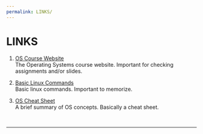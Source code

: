 ```yaml
---
permalink: LINKS/
---
```


# LINKS

1. [OS Course Website](https://os.vlsm.org/)<br>
The Operating Systems course website. Important for checking assignments and/or slides.

2. [Basic Linux Commands](https://linoxide.com/linux-command/essential-linux-basic-commands/)<br>
Basic linux commands. Important to memorize.

3. [OS Cheat Sheet](https://www.geeksforgeeks.org/last-minute-notes-operating-systems/)<br>
A brief summary of OS concepts. Basically a cheat sheet.

<br>
<hr>
